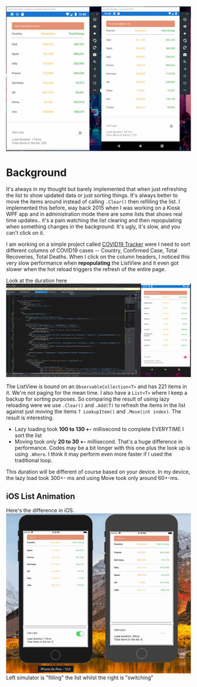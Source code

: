 ![](https://raw.githubusercontent.com/jaysonragasa/jaraimages/master/ClearAddVsLookupMove/clearddvslookupmove.gif)

# Background
It's always in my thought but barely implemented that when just refreshing the list to show updated data or just sorting things. It's always better to move the items around instead of calling `.Clear()` then refilling the list. I implemented this before, way back 2015 when I was working on a Kiosk WPF app and in administration mode there are some lists that shows real time updates.. it's a pain watching the list clearing and then repopulating when something changes in the background. It's ugly, it's slow, and you can't click on it.  
  
I am working on a simple project called [COVID19 Tracker](https://github.com/jaysonragasa/COVID19Tracker) were I need to sort different columns of COVID19 cases -- Country, Confirmed Case, Total Recoveries, Total Deaths. When I click on the column headers, I noticed this very slow performance when **repopulating** the ListView and it even got slower when the hot reload triggers the refresh of the entire page.  
  
Look at the duration here  
![](https://raw.githubusercontent.com/jaysonragasa/jaraimages/master/ClearAddVsLookupMove/clearddvslookupmove_gotworst.gif)
  
The ListView is bound on an `ObservableCollection<T>` and has 221 items in it. We're not paging for the mean time. I also have a `List<T>` where I keep a backup for sorting purposes. So comparing the result of usinig lazy reloading were we use `.Clear()` and `.Add(T)` to refresh the items in the list against just moving the items `T LookupItem()` and `.Move(int index)`. The result is interesting.  
  
* Lazy loading took **100 to 130 +-** millisecond to complete EVERYTIME I sort the list
* Moving took only **20 to 30 +-** millisecond. That's a huge difference in performance. Codes may be a bit longer with this one plus the look up is using `.Where`. I think it may perform even more faster if I used the traditional loop.  
  
This duration will be different of course based on your device. In my device, the lazy load took 300+- ms and using Move took only around 60+-ms.

## iOS List Animation
Here's the difference in iOS. 
![](https://raw.githubusercontent.com/jaysonragasa/jaraimages/master/ClearAddVsLookupMove/clearddvslookupmove_atios.gif)  
Left simulator is "filling" the list whilst the right is "switching"
